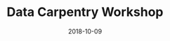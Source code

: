 ---
title: Data Carpentry Workshop
date: 2018-10-09
end_date: 2018-10-10
instructors:
- Nicholas Lesniak
- Ada Hagan
- Joshua Stough
helpers:
- TBD
site: https://UMSWC.github.io/2018-10-09-umich
etherpad: http://pad.software-carpentry.org/2018-10-09-umich
eventbrite: 
material: 
audience: 
---